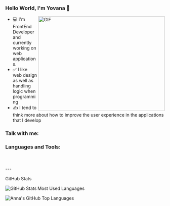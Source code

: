 
### Hello World, I'm Yovana  👋

 <img align="right" alt="GIF" src="https://resultpediabd.com/wp-content/uploads/2019/08/me.gif" width="400" height="300" />

- 💻 I'm FrontEnd Developer and currently working on web applications.
- ✅ I like web design as well as handling logic when programming
- ✍ I tend to think more about how to improve the user experience in the applications that I develop


### Talk with me:


### Languages and Tools:

<br />
<br />
---

 GitHub Stats

 <img align="left" alt="GitHub Stats" src="https://github-readme-stats.vercel.app/api?username=yovana888&show_icons=true&hide_border=true" />


 Most Used Languages

<img align="left" alt="Anna's GitHub Top Languages" src="https://github-readme-stats.vercel.app/api/top-langs/?username=yovana888" />





